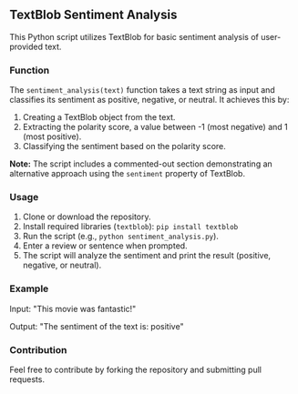 ## TextBlob Sentiment Analysis

This Python script utilizes TextBlob for basic sentiment analysis of user-provided text.

### Function

The `sentiment_analysis(text)` function takes a text string as input and classifies its sentiment as positive, negative, or neutral. It achieves this by:

1. Creating a TextBlob object from the text.
2. Extracting the polarity score, a value between -1 (most negative) and 1 (most positive).
3. Classifying the sentiment based on the polarity score.

**Note:** The script includes a commented-out section demonstrating an alternative approach using the `sentiment` property of TextBlob.

### Usage

1. Clone or download the repository.
2. Install required libraries (`textblob`): `pip install textblob`
3. Run the script (e.g., `python sentiment_analysis.py`).
4. Enter a review or sentence when prompted.
5. The script will analyze the sentiment and print the result (positive, negative, or neutral).

###  Example

Input: "This movie was fantastic!"

Output: "The sentiment of the text is: positive"

### Contribution

Feel free to contribute by forking the repository and submitting pull requests.

